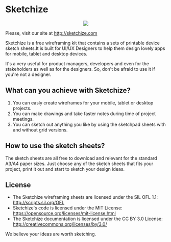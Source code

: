 # Sketchize

<p align="center">
  <a href="http://sketchize.com/">
    <img src="http://sketchize.com/files/sketchize-github-cover.jpg">
  </a>
</p>

Please, visit our site at http://sketchize.com

Sketchize is a free wireframing kit that contains a sets of printable device sketch sheets.It is built for UI/UX Designers to help them design lovely apps for mobile, tablet and desktop devices. 

It's a very useful for product managers, developers and even for the stakeholders as well as for the designers. So, don't be afraid to use it if you're not a designer.

## What can you achieve with Sketchize?

1. You can easly create wireframes for your mobile, tablet or desktop projects.
2. You can make drawings and take faster notes during time of project meetings.
3. You can sketch out anything you like by using the sketchpad sheets with and without grid versions.

## How to use the sketch sheets?
The sketch sheets are all free to download and relevant for the standard A3/A4 paper sizes. Just choose any of the sketch sheets that fits your project, print it out and start to sketch your design ideas.

## License

- The Sketchize wireframing sheets are licensed under the SIL OFL 1.1: http://scripts.sil.org/OFL
- Sketchize's code is licensed under the MIT License: https://opensource.org/licenses/mit-license.html
- The Sketchize documentation is licensed under the CC BY 3.0 License: http://creativecommons.org/licenses/by/3.0/

We believe your ideas are worth sketching.


